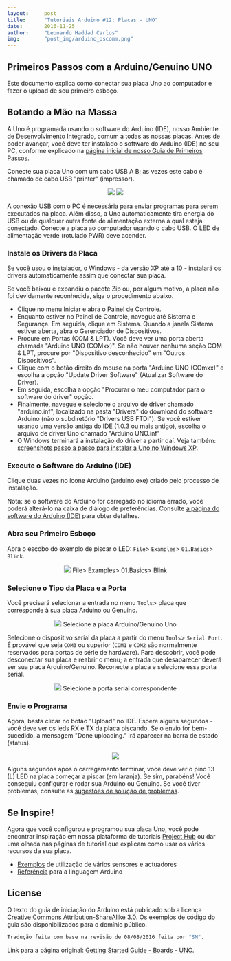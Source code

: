 ```yaml
---
layout:     post
title:      "Tutoriais Arduino #12: Placas - UNO"
date:       2016-11-25
author:     "Leonardo Haddad Carlos"
img:        "post_img/arduino_oscomm.png"
---
```


## Primeiros Passos com a Arduino/Genuino UNO

Este documento explica como conectar sua placa Uno ao computador e fazer o upload de seu primeiro esboço.

## Botando a Mão na Massa

A Uno é programada usando o software do Arduino (IDE), nosso Ambiente de Desenvolvimento Integrado, comum a todas as nossas placas. Antes de poder avançar, você deve ter instalado o software do Arduino (IDE) no seu PC, conforme explicado na [página inicial de nosso Guia de Primeiros Passos][firststeps].

Conecte sua placa Uno com um cabo USB A B; às vezes este cabo é chamado de cabo USB "printer" (impressor).

<p style="text-align: center;">
    <img src="{{ site.baseurl }}/post_img/arduinotutorials/uno_board.jpg" style="margin: 0 auto; max-height: 390px;" />
    <img src="{{ site.baseurl }}/post_img/arduinotutorials/usb_cable.jpg" style="margin: 0 auto; max-height: 390px;" />
</p>

A conexão USB com o PC é necessária para enviar programas para serem executados na placa. Além disso, a Uno automaticamente tira energia do USB ou de qualquer outra fonte de alimentação externa à qual esteja conectado. Conecte a placa ao computador usando o cabo USB. O LED de alimentação verde (rotulado PWR) deve acender.

### Instale os Drivers da Placa

Se você usou o instalador, o Windows - da versão XP até a 10 - instalará os drivers automaticamente assim que conectar sua placa.

Se você baixou e expandiu o pacote Zip ou, por algum motivo, a placa não foi devidamente reconhecida, siga o procedimento abaixo.

 - Clique no menu Iniciar e abra o Painel de Controle.
 - Enquanto estiver no Painel de Controle, navegue até Sistema e Segurança. Em seguida, clique em Sistema. Quando a janela Sistema estiver aberta, abra o Gerenciador de Dispositivos.
 - Procure em Portas (COM & LPT). Você deve ver uma porta aberta chamada "Arduino UNO (COMxx)". Se não houver nenhuma seção COM & LPT, procure por "Dispositivo desconhecido" em "Outros Dispositivos".
 - Clique com o botão direito do mouse na porta "Arduino UNO (COmxx)" e escolha a opção "Update Driver Software" (Atualizar Software do Driver).
 - Em seguida, escolha a opção "Procurar o meu computador para o software do driver" opção.
 - Finalmente, navegue e selecione o arquivo de driver chamado "arduino.inf", localizado na pasta "Drivers" do download do software Arduino (não o subdiretório "Drivers USB FTDI"). Se você estiver usando uma versão antiga do IDE (1.0.3 ou mais antigo), escolha o arquivo de driver Uno chamado "Arduino UNO.inf"
 - O Windows terminará a instalação do driver a partir daí.
Veja também: [screenshots passo a passo para instalar a Uno no Windows XP][stepsxp].

### Execute o Software do Arduino (IDE)

Clique duas vezes no ícone Arduino (arduino.exe) criado pelo processo de instalação.

Nota: se o software do Arduino for carregado no idioma errado, você poderá alterá-lo na caixa de diálogo de preferências. Consulte [a página do software do Arduino (IDE)][environment] para obter detalhes.

### Abra seu Primeiro Esboço

Abra o esçobo do exemplo de piscar o LED: `File`> `Examples`> `01.Basics`> `Blink`.

<p style="text-align: center;">
    <img src="{{ site.baseurl }}/post_img/arduinotutorials/exp_blink.jpg" style="margin: 0 auto; max-height: 390px;" />
File> Examples> 01.Basics> Blink
</p>

### Selecione o Tipo da Placa e a Porta

Você precisará selecionar a entrada no menu `Tools`> placa que corresponde à sua placa Arduino ou Genuino.

<p style="text-align: center;">
    <img src="{{ site.baseurl }}/post_img/arduinotutorials/uno_chooseboard.jpg" style="margin: 0 auto; max-height: 390px;" />
Selecione a placa Arduino/Genuino Uno
</p>

Selecione o dispositivo serial da placa a partir do menu `Tools`> `Serial Port`. É provável que seja `COM3` ou superior (`COM1` e `COM2` são normalmente reservados para portas de série de hardware). Para descobrir, você pode desconectar sua placa e reabrir o menu; a entrada que desaparecer deverá ser sua placa Arduino/Genuino. Reconecte a placa e selecione essa porta serial.

<p style="text-align: center;">
    <img src="{{ site.baseurl }}/post_img/arduinotutorials/uno_chooseserial.jpg" style="margin: 0 auto; max-height: 390px;" />
Selecione a porta serial correspondente
</p>

### Envie o Programa

Agora, basta clicar no botão "Upload" no IDE. Espere alguns segundos - você deve ver os leds RX e TX da placa piscando. Se o envio for bem-sucedido, a mensagem "Done uploading." Irá aparecer na barra de estado (status).

<p style="text-align: center;">
    <img src="{{ site.baseurl }}/post_img/arduinotutorials/exp_blink_send.png" style="margin: 0 auto; max-height: 130px;" />
</p>

Alguns segundos após o carregamento terminar, você deve ver o pino 13 (L) LED na placa começar a piscar (em laranja). Se sim, parabéns! Você conseguiu configurar e rodar sua Arduino ou Genuino. Se você tiver problemas, consulte as [sugestões de solução de problemas][troubleshooting].

## Se Inspire!

Agora que você configurou e programou sua placa Uno, você pode encontrar inspiração em nossa plataforma de tutoriais [Project Hub][unohub] ou dar uma olhada nas páginas de tutorial que explicam como usar os vários recursos da sua placa.

 - [Exemplos][tutexamples] de utilização de vários sensores e actuadores
 - [Referência][reference] para a linguagem Arduino

License
----

O texto do guia de iniciação do Arduino está publicado sob a licença [Creative Commons Attribution-ShareAlike 3.0][ccasa3]. Os exemplos de código do guia são disponibilizados para o domínio público.

```sh
Tradução feita com base na revisão de 08/08/2016 feita por "SM".
```

Link para a página original: [Getting Started Guide - Boards - UNO][originalpage].

[//]: # (These are reference links used in the body of this note and get stripped out when the markdown processor does its job. There is no need to format nicely because it shouldn't be seen. Thanks SO - http://stackoverflow.com/questions/4823468/store-comments-in-markdown-syntax)


   [placeholder]: <>
   [reference]: <https://www.arduino.cc/en/Reference/HomePage>
   [tutexamples]: <https://www.arduino.cc/en/Tutorial/HomePage>
   [unohub]: <https://create.arduino.cc/projecthub/products/arduino-uno-genuino-uno>
   [troubleshooting]: </2016/11/25/arduino-10troubleshooting/>
   [environment]: </2016/11/21/arduino-7environment/>
   [stepsxp]: <https://www.arduino.cc/en/Guide/UnoDriversWindowsXP>
   [firststeps]: </2016/11/20/arduino-1start/>
   [originalpage]: <https://www.arduino.cc/en/Guide/ArduinoUno>
   [ccasa3]: <https://creativecommons.org/licenses/by-sa/3.0>
   [arduino]: <https://www.arduino.cc>
